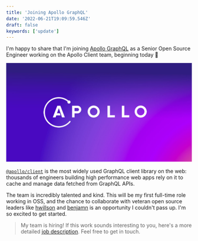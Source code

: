 ```yaml
---
title: 'Joining Apollo GraphQL'
date: '2022-06-21T19:09:59.546Z'
draft: false
keywords: ['update']
---
```


I'm happy to share that I'm joining [Apollo GraphQL](http://apollographql.com) as a Senior Open Source Engineer working on the Apollo Client team, beginning today 🎉

![](apollo-home.jpg)

[`@apollo/client`](https://github.com/apollographql/apollo-client) is the most widely used GraphQL client library on the web: thousands of engineers building high performance web apps rely on it to cache and manage data fetched from GraphQL APIs.

The team is incredibly talented and kind. This will be my first full-time role working in OSS, and the chance to collaborate with veteran open source leaders like [hwillson](https://github.com/hwillson) and [benjamn](https://github.com/benjamn) is an opportunity I couldn't pass up. I'm so excited to get started.

> My team is hiring! If this work sounds interesting to you, here's a more detailed [job description](https://www.apollographql.com/careers/job/?id=7d052c8f-5034-4bfb-b04a-1e195b28827f&utm_campaign=2022-06-13_senior-software-engineer-open-source&utm_source=linkedin&utm_medium=social). Feel free to get in touch.
